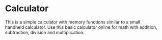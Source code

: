 # Calculator
This is a simple calculator with memory functions similar to a small handheld calculator. Use this basic calculator online for math with addition, subtraction, division and multiplication.

